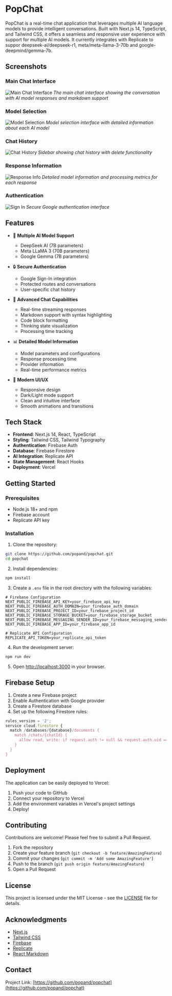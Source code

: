 # PopChat

PopChat is a real-time chat application that leverages multiple AI language models to provide intelligent conversations. Built with Next.js 14, TypeScript, and Tailwind CSS, it offers a seamless and responsive user experience with support for multiple AI models.  It currently integrates with Replicate to suppor deepseek-ai/deepseek-r1, meta/meta-llama-3-70b and google-deepmind/gemma-7b.

## Screenshots

### Main Chat Interface
![Main Chat Interface](public/screenshots/main-chat.png)
*The main chat interface showing the conversation with AI model responses and markdown support*

### Model Selection
![Model Selection](public/screenshots/model-selection.png)
*Model selection interface with detailed information about each AI model*

### Chat History
![Chat History](public/screenshots/chat-history.png)
*Sidebar showing chat history with delete functionality*

### Response Information
![Response Info](public/screenshots/response-info.png)
*Detailed model information and processing metrics for each response*

### Authentication
![Sign In](public/screenshots/sign-in.png)
*Secure Google authentication interface*

## Features

- 🤖 **Multiple AI Model Support**
  - DeepSeek AI (7B parameters)
  - Meta LLaMA 3 (70B parameters)
  - Google Gemma (7B parameters)

- 🔒 **Secure Authentication**
  - Google Sign-In integration
  - Protected routes and conversations
  - User-specific chat history

- 💬 **Advanced Chat Capabilities**
  - Real-time streaming responses
  - Markdown support with syntax highlighting
  - Code block formatting
  - Thinking state visualization
  - Processing time tracking

- 📊 **Detailed Model Information**
  - Model parameters and configurations
  - Response processing time
  - Provider information
  - Real-time performance metrics

- 🎨 **Modern UI/UX**
  - Responsive design
  - Dark/Light mode support
  - Clean and intuitive interface
  - Smooth animations and transitions

## Tech Stack

- **Frontend**: Next.js 14, React, TypeScript
- **Styling**: Tailwind CSS, Tailwind Typography
- **Authentication**: Firebase Auth
- **Database**: Firebase Firestore
- **AI Integration**: Replicate API
- **State Management**: React Hooks
- **Deployment**: Vercel

## Getting Started

### Prerequisites

- Node.js 18+ and npm
- Firebase account
- Replicate API key

### Installation

1. Clone the repository:
```bash
git clone https://github.com/popand/popchat.git
cd popchat
```

2. Install dependencies:
```bash
npm install
```

3. Create a `.env` file in the root directory with the following variables:
```env
# Firebase Configuration
NEXT_PUBLIC_FIREBASE_API_KEY=your_firebase_api_key
NEXT_PUBLIC_FIREBASE_AUTH_DOMAIN=your_firebase_auth_domain
NEXT_PUBLIC_FIREBASE_PROJECT_ID=your_firebase_project_id
NEXT_PUBLIC_FIREBASE_STORAGE_BUCKET=your_firebase_storage_bucket
NEXT_PUBLIC_FIREBASE_MESSAGING_SENDER_ID=your_firebase_messaging_sender_id
NEXT_PUBLIC_FIREBASE_APP_ID=your_firebase_app_id

# Replicate API Configuration
REPLICATE_API_TOKEN=your_replicate_api_token
```

4. Run the development server:
```bash
npm run dev
```

5. Open [http://localhost:3000](http://localhost:3000) in your browser.

## Firebase Setup

1. Create a new Firebase project
2. Enable Authentication with Google provider
3. Create a Firestore database
4. Set up the following Firestore rules:
```javascript
rules_version = '2';
service cloud.firestore {
  match /databases/{database}/documents {
    match /chats/{chatId} {
      allow read, write: if request.auth != null && request.auth.uid == resource.data.userId;
    }
  }
}
```

## Deployment

The application can be easily deployed to Vercel:

1. Push your code to GitHub
2. Connect your repository to Vercel
3. Add the environment variables in Vercel's project settings
4. Deploy!

## Contributing

Contributions are welcome! Please feel free to submit a Pull Request.

1. Fork the repository
2. Create your feature branch (`git checkout -b feature/AmazingFeature`)
3. Commit your changes (`git commit -m 'Add some AmazingFeature'`)
4. Push to the branch (`git push origin feature/AmazingFeature`)
5. Open a Pull Request

## License

This project is licensed under the MIT License - see the [LICENSE](LICENSE) file for details.

## Acknowledgments

- [Next.js](https://nextjs.org/)
- [Tailwind CSS](https://tailwindcss.com/)
- [Firebase](https://firebase.google.com/)
- [Replicate](https://replicate.com/)
- [React Markdown](https://github.com/remarkjs/react-markdown)

## Contact

Project Link: [https://github.com/popand/popchat](https://github.com/popand/popchat)